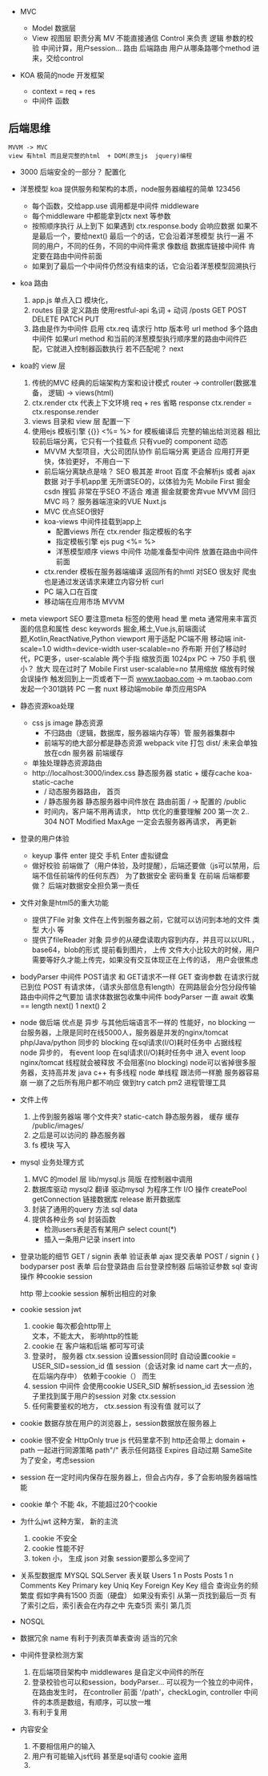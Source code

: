 - MVC
    - Model  数据层
    - View   视图层
    职责分离  MV 不能直接通信
    Control 来负责 逻辑 参数的校验 中间计算，用户session...
    路由 后端路由 用户从哪条路哪个method 进来，交给control

- KOA
    极简的node 开发框架
    - context = req + res
    - 中间件
        函数 
    
## 后端思维
    MVVM -> MVC
    view 有html 而且是完整的html  + DOM(原生js  jquery)编程
- 3000
    后端安全的一部分？
    配置化

- 洋葱模型
    koa 提供服务和架构的本质，node服务器编程的简单
    123456
    - 每个函数，交给app.use 调用都是中间件 middleware
    - 每个middleware 中都能拿到ctx next 等参数
    - 按照顺序执行 从上到下 
      如果遇到 ctx.response.body 会响应数据
        如果不是最后一个，要给next()
        最后一个的话，它会沿着洋葱模型 执行一遍
        不同的用户，不同的任务，不同的中间件需求
        像数组 数据库链接中间件 肯定要在路由中间件前面
    - 如果到了最后一个中间件仍然没有结束的话，它会沿着洋葱模型回溯执行

- koa 路由
    1. app.js 单点入口 模块化，
    2. routes 目录 定义路由
        使用restful-api  名词 + 动词
        /posts  GET  POST  DELETE PATCH PUT
    3. 路由是作为中间件 启用
        ctx.req  请求行 http 版本号  url  method 
        多个路由中间件 
        如果url method 和当前的洋葱模型执行顺序里的路由中间件匹配，它就进入控制器函数执行
        若不匹配呢？ next

- koa的 view 层
    1. 传统的MVC
        经典的后端架构方案和设计模式
        router -> controller(数据准备， 逻辑) -> views(html)
    2. ctx.render
        ctx 代表上下文环境 req + res 
        省略 response
        ctx.render = ctx.response.render
    3. views 目录和 view 层
        配置一下
    4. 使用ejs 模板引擎
        {{}}
        <%= %>
        for
        模板编译后 完整的输出给浏览器
        相比较前后端分离，它只有一个挂载点
        只有vue的 component 动态
        - MVVM 大型项目，大公司团队协作
            前后端分离 更适合 应用打开更快，体验更好， 不用白一下
        - 前后端分离缺点是啥？
            SEO 极其差  #root  百度 不会解析js 或者 ajax数据
            对于手机app里 无所谓SEO的，以体验为先 Mobile First
            掘金  csdn  搜狐  非常在乎SEO 不适合
            难道 掘金就要舍弃vue MVVM 回归MVC 吗？
            服务器端渲染的VUE Nuxt.js
        - MVC 优点SEO很好
        - koa-views 中间件挂载到app上
            - 配置views 所在
                ctx.render 指定模板的名字
            - 指定模板引擎 ejs pug
                <%= %>
            - 洋葱模型顺序  views 中间件 功能准备型中间件 放置在路由中间件前面
        - ctx.render
            模板在服务器端编译 返回所有的hmtl 对SEO 很友好
                爬虫 也是通过发送请求来建立内容分析 curl 
        - PC 端入口在百度
        - 移动端在应用市场 MVVM

- meta viewport
    SEO 要注意meta 标签的使用
    head 里 meta 通常用来丰富页面的信息和属性
    desc 
    keywords  掘金,稀土,Vue.js,前端面试题,Kotlin,ReactNative,Python
    viewport 用于适配 PC端不用
    移动端 init-scale=1.0 width=device-width user-scalable=no
    乔布斯 开创了移动时代，PC更多，user-scalable 两个手指 缩放页面
    1024px  PC   -> 750 手机 很小？ 放大
    现在过时了 Mobile First user-scalable=no  禁用缩放
    缩放有时候会误操作 触发回到上一页或者下一页
    www.taobao.com -> m.taobao.com  发起一个301跳转
    PC 一套 nuxt
    移动端mobile 单页应用SPA

- 静态资源koa处理
    - css js image  静态资源
        - 不归路由（逻辑，数据库，服务器端内存等）管 服务器集群中
        - 前端写的绝大部分都是静态资源 webpack vite 打包 dist/
            未来会单独放在cdn 服务器  前端缓存
    - 单独处理静态资源路由
    - http://localhost:3000/index.css
        静态服务器 static + 缓存cache koa-static-cache
        - / 动态服务器路由， 首页
        - / 静态服务器  静态服务器中间件放在 路由前面
            / -> 配置的  /public
        - 时间内，客户端不用再请求， http 优化的重要理解
            200 第一次
            2..  304 NOT Modified
            MaxAge 一定会去服务器再请求， 再更新

- 登录的用户体验
    - keyup 事件 enter 提交  手机 Enter  虚拟键盘
    - 做好校验
        前端做了（用户体验，及时提醒），后端还要做（js可以禁用，后端不信任前端传的任何东西）  为了数据安全
        密码重复 在前端 后端都要做？ 后端对数据安全担负第一责任

- 文件对象是html5的重大功能
    - 提供了File 对象
        文件在上传到服务器之前，它就可以访问到本地的文件 类型 大小 等
    - 提供了fileReader 对象
        异步的从硬盘读取内容到内存，并且可以以URL，base64，blob的形式
        提前看到图片， 上传
        文件大小比较大的时候，用户需要等好久才能上传完，如果没有交互体现正在上传的话，
        用户会很焦虑

- bodyParser 中间件
    POST请求 和 GET请求不一样
    GET 查询参数 在请求行就已到位
    POST 有请求体，（请求头部信息有length）在网路层会分包分段传输 路由中间件之气要加 请求体数据包收集中间件
    bodyParser 一直 await 收集 == length next()
    1 next() 2

- node 做后端
    优点是 异步 与其他后端语言不一样的 性能好，no blocking
    一台服务器，上限是同时在线5000人，服务器是并发的nginx/tomcat
    php/Java/python 同步的 blocking 在sql请求(I/O)耗时任务中 占据线程
    node  异步的， 有event loop  在sql请求(I/O)耗时任务中 进入 event loop
    nginx/tomcat   线程就会被释放 不会阻塞(no blocking) 
    node可以省掉很多服务器，支持高并发
    java c++ 有多线程
    node  单线程 跟法师一样脆 服务器容易崩 一崩了之后所有用户都不响应 做到try catch
    pm2 进程管理工具

- 文件上传
    1. 上传到服务器端
        哪个文件夹?  static-catch 静态服务器， 缓存
        缓存  /public/images/
    2. 之后是可以访问的
        静态服务器
    3. fs  模块 写入
   
- mysql 业务处理方式
    1. MVC 的model 层 
        lib/mysql.js 简版
        在控制器中调用
    2. 数据库驱动  mysql2 翻译 
        驱动mysql 为程序工作 I/O 操作
        createPool
        getConnection  链接数据库
        release        断开数据库
    3. 封装了通用的query 方法 sql data
    4. 提供各种业务 sql 封装函数
        - 检测users表是否有某用户 select count(*)
        - 插入一条用户记录    insert into 
- 登录功能的细节
    GET / signin  表单
    验证表单
    ajax 提交表单  POST / signin  { }
    bodyparser post 表单
    后台登录路由
    后台登录控制器
    后端验证参数
    sql 查询操作
    种cookie  session
    
    http 带上cookie session 解析出相应的对象

- cookie session  jwt
    1. cookie 每次都会http带上  
        文本，不能太大， 影响http的性能
    2. cookie 在 客户端和后端 都可写可读
    3. 登录时， 服务器 ctx.session 设置session同时  自动设置cookie = 
    USER_SID=session_id  值
        session（会话对象 id name cart 大一点的，在后端内存中） 依赖于cookie（） 而生 
    4. session 中间件 会使用cookie USER_SID  解析session_id
        去session 池子里找到属于用户的session 对象 ctx.session
    5. 任何需要鉴权的地方， ctx.session 有没有值 就可以了

- cookie 数据存放在用户的浏览器上，session数据放在服务器上
- cookie 很不安全 HttpOnly true js  代码里拿不到 http还会带上
    domain + path  一起进行同源策略 path"/" 表示任何路径
    Expires 自动过期
    SameSite 
    为了安全，考虑session
- session 在一定时间内保存在服务器上，但会占内存，多了会影响服务器端性能
- cookie 单个 不能 4k，不能超过20个cookie

- 为什么jwt 这种方案， 新的主流
    1. cookie 不安全
    2. cookie 性能不好
    3. token 小， 生成 json 对象  session要那么多空间了

- 关系型数据库
    MYSQL  SQLServer 表关联
    Users 1   n Posts
    Posts 1   n Comments
    Key  Primary key   Uniq Key  Foreign  Key
    Key  组合  查询业务的频繁度
    假如字典有1500 页面（硬盘） 如果没有索引 从第一页找到最后一页
    有了索引之后，索引表会在内存之中 先查5页 索引 第几页
- NOSQL
- 数据冗余
name 有利于列表页单表查询  适当的冗余

- 中间件登录检测方案
    1. 在后端项目架构中 middlewares 是自定义中间件的所在
    2. 登录校验也可以和session，bodyParser... 可以视为一个独立的中间件，
        在路由发生时， 在controller 前面
    '/path'，checkLogin, controller
    中间件的本质是数组，有顺序，可以放一堆
    3. 有利于复用

- 内容安全
    1. 不要相信用户的输入
    2. 用户有可能输入js代码 甚至是sql语句
    cookie 盗用
    3. <script> 删除  转义

